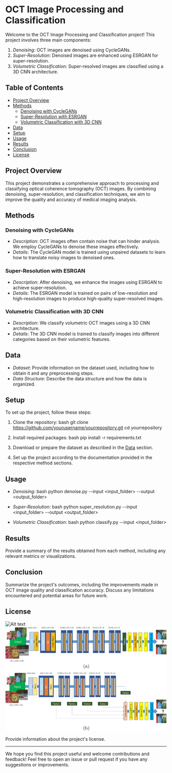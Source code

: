 # OCT Image Processing and Classification

Welcome to the OCT Image Processing and Classification project! This project involves three main components:

1. *Denoising*: OCT images are denoised using CycleGANs.
2. *Super-Resolution*: Denoised images are enhanced using ESRGAN for super-resolution.
3. *Volumetric Classification*: Super-resolved images are classified using a 3D CNN architecture.

## Table of Contents
- [Project Overview](#project-overview)
- [Methods](#methods)
    - [Denoising with CycleGANs](#denoising-with-cyclegans)
    - [Super-Resolution with ESRGAN](#super-resolution-with-esrgan)
    - [Volumetric Classification with 3D CNN](#volumetric-classification-with-3d-cnn)
- [Data](#data)
- [Setup](#setup)
- [Usage](#usage)
- [Results](#results)
- [Conclusion](#conclusion)
- [License](#license)

## Project Overview

This project demonstrates a comprehensive approach to processing and classifying optical coherence tomography (OCT) images. By combining denoising, super-resolution, and classification techniques, we aim to improve the quality and accuracy of medical imaging analysis.

## Methods

### Denoising with CycleGANs
- *Description*: OCT images often contain noise that can hinder analysis. We employ CycleGANs to denoise these images effectively.
- *Details*: The CycleGAN model is trained using unpaired datasets to learn how to translate noisy images to denoised ones.

### Super-Resolution with ESRGAN
- *Description*: After denoising, we enhance the images using ESRGAN to achieve super-resolution.
- *Details*: The ESRGAN model is trained on pairs of low-resolution and high-resolution images to produce high-quality super-resolved images.

### Volumetric Classification with 3D CNN
- *Description*: We classify volumetric OCT images using a 3D CNN architecture.
- *Details*: The 3D CNN model is trained to classify images into different categories based on their volumetric features.

## Data

- *Dataset*: Provide information on the dataset used, including how to obtain it and any preprocessing steps.
- *Data Structure*: Describe the data structure and how the data is organized.

## Setup

To set up the project, follow these steps:
1. Clone the repository:
    bash
    git clone https://github.com/yourusername/yourrepository.git
    cd yourrepository
    

2. Install required packages:
    bash
    pip install -r requirements.txt
    

3. Download or prepare the dataset as described in the [Data](#data) section.

4. Set up the project according to the documentation provided in the respective method sections.

## Usage

- *Denoising*:
    bash
    python denoise.py --input <input_folder> --output <output_folder>
    

- *Super-Resolution*:
    bash
    python super_resolution.py --input <input_folder> --output <output_folder>
    

- *Volumetric Classification*:
    bash
    python classify.py --input <input_folder>
    

## Results

Provide a summary of the results obtained from each method, including any relevant metrics or visualizations.

## Conclusion

Summarize the project's outcomes, including the improvements made in OCT image quality and classification accuracy. Discuss any limitations encountered and potential areas for future work.

## License

![Alt text](https://assets.leetcode.com/static_assets/public/images/LeetCode_Sharing.png "Optional title")
![Alt text](Images/esrgan.jpg "ESR GANs")

Provide information about the project's license.

---

We hope you find this project useful and welcome contributions and feedback! Feel free to open an issue or pull request if you have any suggestions or improvements.

